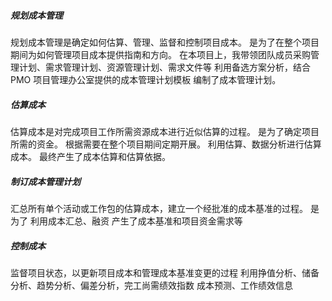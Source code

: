 ##### 规划成本管理
规划成本管理是确定如何估算、管理、监督和控制项目成本。
是为了在整个项目期间为如何管理项目成本提供指南和方向。
在本项目上，我带领团队成员采购管理计划、需求管理计划、资源管理计划、需求文件等
利用备选方案分析，结合 PMO 项目管理办公室提供的成本管理计划模板
编制了成本管理计划。
##### 估算成本
估算成本是对完成项目工作所需资源成本进行近似估算的过程。
是为了确定项目所需的资金。
根据需要在整个项目期间定期开展。
利用估算、数据分析进行估算成本。
最终产生了成本估算和估算依据。
##### 制订成本管理计划
汇总所有单个活动或工作包的估算成本，建立一个经批准的成本基准的过程。
是为了
利用成本汇总、融资
产生了成本基准和项目资金需求等
##### 控制成本
监督项目状态，以更新项目成本和管理成本基准变更的过程
利用挣值分析、储备分析、趋势分析、偏差分析，完工尚需绩效指数
成本预测、工作绩效信息
